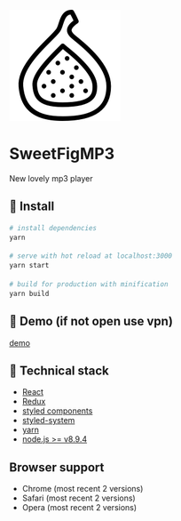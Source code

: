 ![Repo Banner](./fig.png)

# SweetFigMP3

New lovely mp3 player

## :hammer: Install

```bash
# install dependencies
yarn

# serve with hot reload at localhost:3000
yarn start

# build for production with minification
yarn build
```

## :musical_note: Demo (if not open use vpn)

[demo](https://react-test-job.netlify.com)

## :clap: Technical stack

- [React](https://reactjs.org/)
- [Redux](https://redux.js.org/)
- [styled components](https://www.styled-components.com/)
- [styled-system](https://github.com/jxnblk/styled-system/tree/ab0242c981fa1d94d29f607a42a9e9a284dd452c)
- [yarn](https://yarnpkg.com/lang/en/)
- [node.js >= v8.9.4](https://nodejs.org/en/)

## Browser support

* Chrome (most recent 2 versions)
* Safari (most recent 2 versions)
* Opera (most recent 2 versions)
